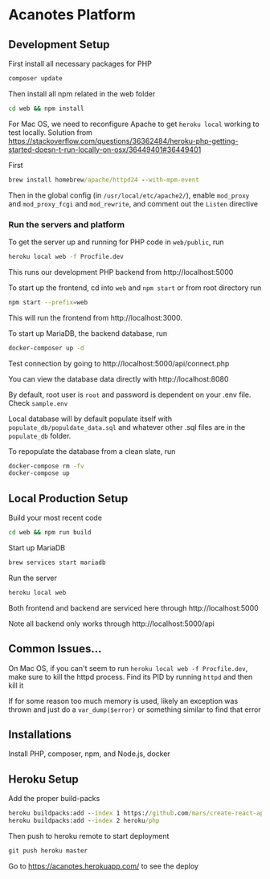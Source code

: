 # Acanotes Platform

## Development Setup

First install all necessary packages for PHP

```cmd
composer update
```

Then install all npm related in the web folder

```cmd
cd web && npm install
```

For Mac OS, we need to reconfigure Apache to get `heroku local` working to test locally. Solution from https://stackoverflow.com/questions/36362484/heroku-php-getting-started-doesn-t-run-locally-on-osx/36449401#36449401

First

```cmd
brew install homebrew/apache/httpd24 --with-mpm-event
```

Then in the global config (in `/usr/local/etc/apache2/`), enable `mod_proxy` and `mod_proxy_fcgi` and `mod_rewrite`, and comment out the `Listen` directive

### Run the servers and platform

To get the server up and running for PHP code in `web/public`, run

```cmd
heroku local web -f Procfile.dev
```

This runs our development PHP backend from http://localhost:5000

To start up the frontend, cd into `web` and `npm start` or from root directory run

```bash
npm start --prefix=web
```

This will run the frontend from http://localhost:3000.

To start up MariaDB, the backend database, run

```bash
docker-composer up -d
```

Test connection by going to http://localhost:5000/api/connect.php

You can view the database data directly with http://localhost:8080

By default, root user is `root` and password is dependent on your .env file. Check `sample.env`

Local database will by default populate itself with `populate_db/populdate_data.sql` and whatever other .sql files are in the `populate_db` folder.

To repopulate the database from a clean slate, run

```bash
docker-compose rm -fv
docker-compose up
```

## Local Production Setup

Build your most recent code

```bash
cd web && npm run build
```

Start up MariaDB

```bash
brew services start mariadb
```

Run the server

```bash
heroku local web
```

Both frontend and backend are serviced here through http://localhost:5000

Note all backend only works through http://localhost:5000/api

## Common Issues...

On Mac OS, if you can't seem to run `heroku local web -f Procfile.dev`, make sure to kill the httpd process. Find its PID by running `httpd` and then kill it

If for some reason too much memory is used, likely an exception was thrown and just do a `var_dump($error)` or something similar to find that error


## Installations

Install PHP, composer, npm, and Node.js, docker



## Heroku Setup

Add the proper build-packs

```cmd
heroku buildpacks:add --index 1 https://github.com/mars/create-react-app-buildpack.git
heroku buildpacks:add --index 2 heroku/php
```

Then push to heroku remote to start deployment

```cmd
git push heroku master
```

Go to https://acanotes.herokuapp.com/ to see the deploy

